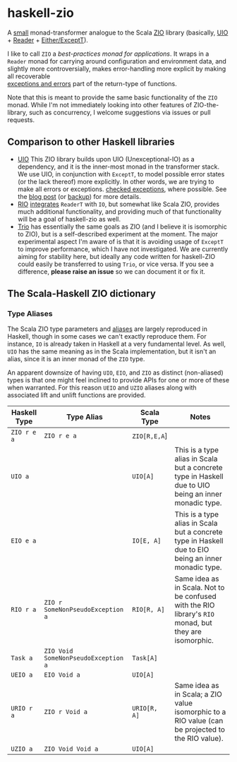 # haskell-zio

A [small](src/ZIO/Trans.hs) monad-transformer analogue to the
Scala [ZIO](https://github.com/zio/zio)
library (basically, [UIO](http://hackage.haskell.org/package/unexceptionalio) +
[Reader](hackage.haskell.org/package/transformers/docs/Control-Monad-Trans-Reader.html) +
[Either/ExceptT](hackage.haskell.org/package/mtl/docs/Control-Monad-Except.html)).

I like to call `ZIO` a *best-practices monad for applications*. It
wraps in a `Reader` monad for carrying around configuration and
environment data, and slightly more controversially, makes
error-handling more explicit by making all recoverable\
[exceptions and errors](https://wiki.haskell.org/Error_vs._Exception)
part of the return-type of functions.

Note that this is meant to provide the same basic functionality of the `ZIO` monad.
While I'm not immediately looking into other features of ZIO-the-library, such as
concurrency, I welcome suggestions via issues or pull requests.

## Comparison to other Haskell libraries

- [UIO](http://hackage.haskell.org/package/unexceptionalio) This ZIO library
builds upon UIO (Unexceptional-IO) as a dependency, and it is the
inner-most monad in the transformer stack. We use UIO, in conjunction
with `ExceptT`, to model possible error states (or the lack thereof)
more explicitly. In other words, we are trying to make all errors or
exceptions.
[checked exceptions](https://en.wikibooks.org/wiki/Java_Programming/Checked_Exceptions), where possible. See the [blog post](https://singpolyma.net/2018/05/error-handling-in-haskell/) (or [backup](docs/UIO.md)) for more details.
- [RIO](https://hackage.haskell.org/package/rio)
[integrates](hackage.haskell.org/package/rio/docs/src/RIO.Prelude.RIO.html#RIO) `ReaderT` with `IO`, but somewhat like Scala ZIO, provides
much additional functionality, and providing much of that functionality\
will be a goal of haskell-zio as well.
- [Trio](https://github.com/snoyberg/trio) has essentially the same goals
as ZIO (and I believe it is isomorphic to ZIO), but is a self-described
experiment at the moment. The major experimental aspect I'm aware of is
that it is avoiding usage of `ExceptT` to improve performance, which
I have not investigated. We are currently aiming for stability here,
but ideally any code written for haskell-ZIO could easily be transferred
to using `Trio`, or vice versa. If you see a difference, **please raise an
issue** so we can document it or fix it.

## The Scala-Haskell ZIO dictionary

### Type Aliases
The Scala ZIO type parameters and
[aliases](https://zio.dev/docs/overview/overview_index#type-aliases) are
largely reproduced in Haskell, though in some cases we can't exactly
reproduce them. For instance, `IO` is already taken in Haskell at
a very fundamental level. As well, `UIO` has the same meaning as in
the Scala implementation, but it isn't an alias, since it is an inner
monad of the `ZIO` type.

An apparent downsize of having `UIO`, `EIO`, and `ZIO` as distinct
(non-aliased) types is that one might feel inclined to provide APIs
for one or more of these when warranted. For this reason
`UEIO` and `UZIO` aliases along with associated lift and unlift
functions are provided.

[//]: # (Table generated from docs/type_aliases.csv using https://www.tablesgenerator.com/markdown_tables)


| Haskell Type 	| Type Alias                          	| Scala Type   	| Notes                                                                                                 	|
|--------------	|-------------------------------------	|--------------	|-------------------------------------------------------------------------------------------------------	|
| `ZIO r e a`  	| `ZIO r e a`                         	| `ZIO[R,E,A`] 	|                                                                                                       	|
| `UIO a`      	|                                     	| `UIO[A]`     	| This is a type alias in Scala but a concrete type in Haskell due to UIO being an inner monadic type.  	|
| `EIO e a`    	|                                     	| `IO[E, A]`   	| This is a type alias in Scala but a concrete type in Haskell due to EIO being an inner monadic type.  	|
| `RIO r a`    	| `ZIO r SomeNonPseudoException a`    	| `RIO[R, A]`  	| Same idea as in Scala. Not to be confused with the RIO library's `RIO` monad, but they are isomorphic. 	|
| `Task a`     	| `ZIO Void SomeNonPseudoException a` 	| `Task[A]`    	|                                                                                                       	|
| `UEIO a`     	| `EIO Void a`                        	| `UIO[A]`     	|                                                                                                       	|
| `URIO r a`   	| `ZIO r Void a`                      	| `URIO[R, A]` 	| Same idea as in Scala; a ZIO value isomorphic to a RIO value (can be projected to the RIO value).     	|
| `UZIO a`     	| `ZIO Void Void a`                   	| `UIO[A]`     	|                                                                                                       	|
